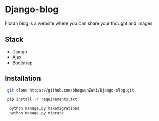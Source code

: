 # Django-blog
 Floran blog is a website where you can share your thought and images.
 
 ## Stack
 <ul>
 <li> Django</li>
 <li> Ajax </li>
 <li> Bootstrap </li>
 </ul>
 
 ## Installation
 
 ```bash
  git clone https://github.com/bhagwanZaki/Django-blog.git
 ```
 
 ```python
  pip install -r requirements.txt
  ```
  
  ```python 
    python manage.py makemigrations
    python manage.py migrate
  ```
